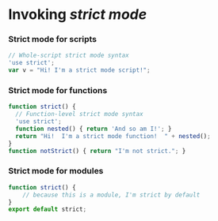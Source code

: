 # Invoking *strict mode*
### Strict mode for scripts
```javascript
// Whole-script strict mode syntax
'use strict';
var v = "Hi! I'm a strict mode script!";
```
### Strict mode for functions
```javascript
function strict() {
  // Function-level strict mode syntax
  'use strict';
  function nested() { return 'And so am I!'; }
  return "Hi!  I'm a strict mode function!  " + nested();
}
function notStrict() { return "I'm not strict."; }
```
### Strict mode for modules
```javascript
function strict() {
    // because this is a module, I'm strict by default
}
export default strict;
```